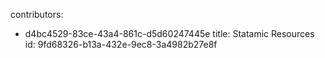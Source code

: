 contributors:
  - d4bc4529-83ce-43a4-861c-d5d60247445e
title: Statamic Resources
id: 9fd68326-b13a-432e-9ec8-3a4982b27e8f
